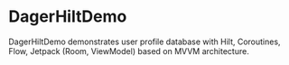 # DagerHiltDemo
 DagerHiltDemo demonstrates user profile database with Hilt, Coroutines, Flow, Jetpack (Room, ViewModel) based on MVVM architecture.
